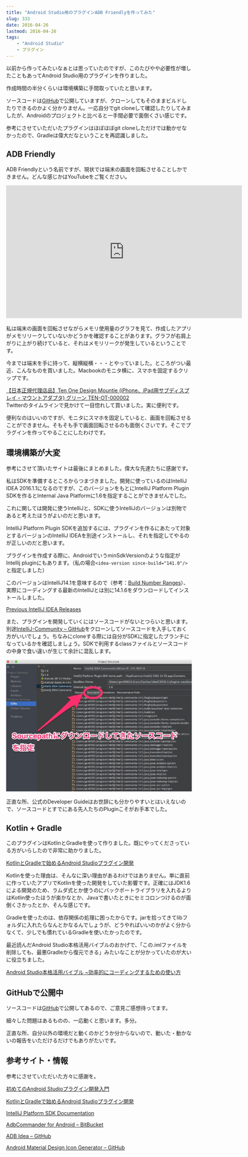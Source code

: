 ```yaml
---
title: "Android Studio用のプラグインADB Friendlyを作ってみた"
slug: 333
date: 2016-04-26
lastmod: 2016-04-26
tags:
    - "Android Studio"
    - プラグイン
---
```


以前から作ってみたいなぁとは思っていたのですが、このたびやや必要性が増したこともあってAndroid Studio用のプラグインを作りました。

作成時間の半分くらいは環境構築に手間取っていたと思います。

ソースコードは<a href="https://github.com/gen0083/AdbFriendly">GitHub</a>で公開していますが、クローンしてもそのままビルドしたりできるのかよく分かりません。一応自分でgit cloneして確認したりしてみましたが、Androidのプロジェクトと比べると一手間必要で面倒くさい感じです。

参考にさせていただいたプラグインはほぼほぼgit cloneしただけでは動かせなかったので、Gradleは偉大だなということを再認識しました。


## ADB Friendly


ADB Friendlyという名前ですが、現状では端末の画面を回転させることしかできません。どんな感じかはYouTubeをご覧ください。

<iframe width="640" height="360" src="https://www.youtube.com/embed/GfFcLmkfbTc" frameborder="0" allowfullscreen></iframe>

私は端末の画面を回転させながらメモリ使用量のグラフを見て、作成したアプリがメモリリークしていないかどうかを確認することがあります。グラフが右肩上がりに上がり続けていると、それはメモリリークが発生しているということです。

今までは端末を手に持って、縦横縦横・・・とやっていました。ところがつい最近、こんなものを買いました。Macbookのモニタ横に、スマホを固定するクリップです。

<div data-role="amazonjs" data-asin="B00TOCBNLK" data-locale="JP" data-tmpl="" data-img-size="" class="asin_B00TOCBNLK_JP_ amazonjs_item"><div class="amazonjs_indicator"><span class="amazonjs_indicator_img"></span><a class="amazonjs_indicator_title" href="#">【日本正規代理店品】Ten One Design Mountie (iPhone、iPad用サブディスプレイ・マウントアダプタ) グリーン TEN-OT-000002</a><span class="amazonjs_indicator_footer"></span></div></div>
Twitterのタイムラインで見かけて一目惚れして買いました。実に便利です。

便利なのはいいのですが、モニタにスマホを固定していると、画面を回転させることができません。そもそも手で画面回転させるのも面倒くさいです。そこでプラグインを作ってやることにしたわけです。


## 環境構築が大変


参考にさせて頂いたサイトは最後にまとめました。偉大な先達たちに感謝です。

私はSDKを準備するところからつまづきました。開発に使っているのはIntelliJ IDEA 2016.1.1になるのですが、このバージョンをもとにIntelliJ Platform Plugin SDKを作るとInternal Java Platformに1.6を指定することができませんでした。

これに関しては開発に使うIntelliJと、SDKに使うIntelliJのバージョンは別物であると考えたほうがよいのだと思います。

IntelliJ Platform Plugin SDKを追加するには、プラグインを作るにあたって対象とするバージョンのIntelliJ IDEAを別途インストールし、それを指定してやるのが正しいのだと思います。

プラグインを作成する際に、AndroidでいうminSdkVersionのような指定がIntellij pluginにもあります。（私の場合`<idea-version since-build="141.0"/>`と指定しました）

このバージョンはIntelliJ14.1を意味するので（参考：<a href="http://www.jetbrains.org/intellij/sdk/docs/basics/getting_started/build_number_ranges.html">Build Number Ranges</a>）、実際にコーディングする最新のIntelliJとは別に14.1.6をダウンロードしてインストールしました。

<a href="https://confluence.jetbrains.com/display/IntelliJIDEA/Previous+IntelliJ+IDEA+Releases">Previous IntelliJ IDEA Releases</a>

また、プラグインを開発していくにはソースコードがないとつらいと思います。別途<a href="https://github.com/JetBrains/intellij-community/tree/141">IntelliJ-Community &#8211; GitHub</a>をクローンしてソースコードを入手しておく方がいいでしょう。ちなみにcloneする際には自分がSDKに指定したブランチになっているかを確認しましょう。SDKで利用するclassファイルとソースコードの中身で食い違いが生じて余計に混乱します。

![ソースコードをアタッチ](61ca7106959070c1282000cfc3d02d18.jpg)

正直な所、公式のDeveloper Guideはお世辞にも分かりやすいとはいえないので、ソースコードとすでにある先人たちのPluginこそがお手本でした。


## Kotlin + Gradle


このプラグインはKotlinとGradleを使って作りました。既にやってくださっている方がいらしたので非常に助かりました。

<a href="http://qiita.com/droibit/items/a211134d39f57a891479#_reference-abda8687478bf8c278ec">KotlinとGradleで始めるAndroid Studioプラグイン開発</a>

Kotlinを使った理由は、そんなに深い理由があるわけではありません。単に直前に作っていたアプリでKotlinを使った開発をしていた影響です。正確にはJDK1.6による開発のため、ラムダ式とか使うのにバックポートライブラリを入れるよりはKotlin使ったほうが楽かなとか、Javaで書いたときにセミコロンつけるのが面倒くさかったとか、そんな感じです。

Gradleを使ったのは、依存関係の処理に困ったからです。jarを拾ってきてlibフォルダに入れたらなんとかなるんでしょうが、どうやればいいのかがよく分からなくて、少しでも慣れているGradleを使いたかったのです。

最近読んだAndroid Studio本格活用バイブルのおかげで、「この.imlファイルを削除しても、最悪Gradleから復元できる」みたいなことが分かっていたのが大いに役立ちました。

<div data-role="amazonjs" data-asin="4774178705" data-locale="JP" data-tmpl="" data-img-size="" class="asin_4774178705_JP_ amazonjs_item"><div class="amazonjs_indicator"><span class="amazonjs_indicator_img"></span><a class="amazonjs_indicator_title" href="#">Android Studio本格活用バイブル ~効率的にコーディングするための使い方</a><span class="amazonjs_indicator_footer"></span></div></div>

## GitHubで公開中


ソースコードは<a href="https://github.com/gen0083/AdbFriendly">GitHub</a>で公開してあるので、ご意見ご感想待ってます。

細々した問題はあるものの、一応動くと思います。多分。

正直な所、自分以外の環境だと動くのかどうか分からないので、動いた・動かないの報告をいただけるだけでもありがたいです。


## 参考サイト・情報


参考にさせていただいた方々に感謝を。

<a href="http://qiita.com/konifar/items/c6e23921ffec475907fc">初めてのAndroid Studioプラグイン開発入門</a>

<a href="http://qiita.com/droibit/items/a211134d39f57a891479#_reference-abda8687478bf8c278ec">KotlinとGradleで始めるAndroid Studioプラグイン開発</a>

<a href="http://www.jetbrains.org/intellij/sdk/docs/index.html">IntelliJ Platform SDK Documentation</a>

<a href="https://bitbucket.org/speedy2222/adbremote-idea-plugin">AdbCommander for Android &#8211; BitBucket</a>

<a href="https://github.com/pbreault/adb-idea">ADB Idea &#8211; GitHub</a>

<a href="https://github.com/konifar/android-material-design-icon-generator-plugin">Android Material Design Icon Generator &#8211; GitHub</a>


  
